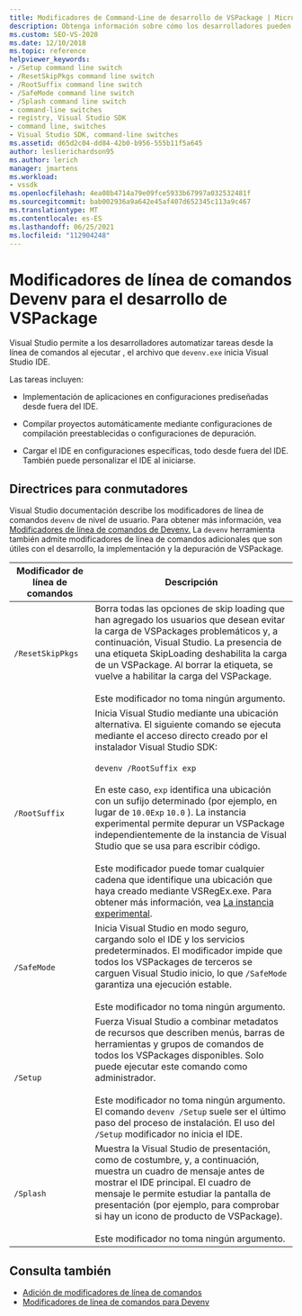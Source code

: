 ```yaml
---
title: Modificadores de Command-Line de desarrollo de VSPackage | Microsoft Docs
description: Obtenga información sobre cómo los desarrolladores pueden automatizar las tareas desde la línea de comandos al ejecutar devenv.exe, el archivo que inicia el IDE Visual Studio.
ms.custom: SEO-VS-2020
ms.date: 12/10/2018
ms.topic: reference
helpviewer_keywords:
- /Setup command line switch
- /ResetSkipPkgs command line switch
- /RootSuffix command line switch
- /SafeMode command line switch
- /Splash command line switch
- command-line switches
- registry, Visual Studio SDK
- command line, switches
- Visual Studio SDK, command-line switches
ms.assetid: d65d2c04-dd84-42b0-b956-555b11f5a645
author: leslierichardson95
ms.author: lerich
manager: jmartens
ms.workload:
- vssdk
ms.openlocfilehash: 4ea08b4714a79e09fce5933b67997a032532481f
ms.sourcegitcommit: bab002936a9a642e45af407d652345c113a9c467
ms.translationtype: MT
ms.contentlocale: es-ES
ms.lasthandoff: 06/25/2021
ms.locfileid: "112904248"
---
```

# <a name="devenv-command-line-switches-for-vspackage-development"></a>Modificadores de línea de comandos Devenv para el desarrollo de VSPackage

Visual Studio permite a los desarrolladores automatizar tareas desde la línea de comandos al ejecutar , el archivo que `devenv.exe` inicia Visual Studio IDE.

 Las tareas incluyen:

- Implementación de aplicaciones en configuraciones prediseñadas desde fuera del IDE.

- Compilar proyectos automáticamente mediante configuraciones de compilación preestablecidas o configuraciones de depuración.

- Cargar el IDE en configuraciones específicas, todo desde fuera del IDE. También puede personalizar el IDE al iniciarse.

## <a name="guidelines-for-switches"></a>Directrices para conmutadores

Visual Studio documentación describe los modificadores de línea de comandos `devenv` de nivel de usuario. Para obtener más información, vea [Modificadores de línea de comandos de Devenv.](../ide/reference/devenv-command-line-switches.md) La `devenv` herramienta también admite modificadores de línea de comandos adicionales que son útiles con el desarrollo, la implementación y la depuración de VSPackage.

| Modificador de línea de comandos | Descripción |
|---------------------| - |
| `/ResetSkipPkgs` | Borra todas las opciones de skip loading que han agregado los usuarios que desean evitar la carga de VSPackages problemáticos y, a continuación, Visual Studio. La presencia de una etiqueta SkipLoading deshabilita la carga de un VSPackage. Al borrar la etiqueta, se vuelve a habilitar la carga del VSPackage.<br /><br /> Este modificador no toma ningún argumento. |
| `/RootSuffix` | Inicia Visual Studio mediante una ubicación alternativa. El siguiente comando se ejecuta mediante el acceso directo creado por el instalador Visual Studio SDK:<br /><br /> `devenv /RootSuffix exp`<br /><br /> En este caso, `exp` identifica una ubicación con un sufijo determinado (por ejemplo, en lugar de `10.0Exp` `10.0` ). La instancia experimental permite depurar un VSPackage independientemente de la instancia de Visual Studio que se usa para escribir código.<br /><br /> Este modificador puede tomar cualquier cadena que identifique una ubicación que haya creado mediante VSRegEx.exe. Para obtener más información, vea [La instancia experimental](../extensibility/the-experimental-instance.md). |
| `/SafeMode` | Inicia Visual Studio en modo seguro, cargando solo el IDE y los servicios predeterminados. El modificador impide que todos los VSPackages de terceros se carguen Visual Studio inicio, lo que `/SafeMode` garantiza una ejecución estable.<br /><br /> Este modificador no toma ningún argumento. |
| `/Setup` | Fuerza Visual Studio a combinar metadatos de recursos que describen menús, barras de herramientas y grupos de comandos de todos los VSPackages disponibles. Solo puede ejecutar este comando como administrador. <br /><br /> Este modificador no toma ningún argumento. El comando `devenv /Setup` suele ser el último paso del proceso de instalación. El uso del `/Setup` modificador no inicia el IDE.|
| `/Splash` | Muestra la Visual Studio de presentación, como de costumbre, y, a continuación, muestra un cuadro de mensaje antes de mostrar el IDE principal. El cuadro de mensaje le permite estudiar la pantalla de presentación (por ejemplo, para comprobar si hay un icono de producto de VSPackage).<br /><br /> Este modificador no toma ningún argumento. |

## <a name="see-also"></a>Consulta también

- [Adición de modificadores de línea de comandos](../extensibility/adding-command-line-switches.md)
- [Modificadores de línea de comandos para Devenv](../ide/reference/devenv-command-line-switches.md)
